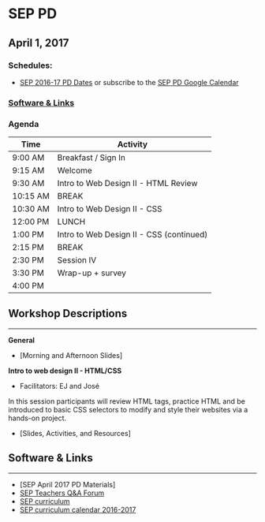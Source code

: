 # SEP PD
## April 1, 2017

### Schedules:
* [SEP 2016-17 PD Dates](https://drive.google.com/open?id=1scIhCYFxiCcKbgI1CG4HbLP8kZ7sSzzJVxxi3erTzkc) or subscribe to the [SEP PD Google Calendar](https://calendar.google.com/calendar/embed?src=strongschools.nyc_p8ub77g79n2k4f4ufi238pjh6k%40group.calendar.google.com&ctz=America/New_York) 

### [Software & Links](#links)

### Agenda

|Time | Activity |
| ----| ---------|
9:00 AM |Breakfast / Sign In
9:15 AM |Welcome
9:30 AM |Intro to Web Design II - HTML Review
10:15 AM |BREAK
10:30 AM |Intro to Web Design II - CSS
12:00 PM |LUNCH
1:00 PM |Intro to Web Design II - CSS (continued)
2:15 PM |BREAK
2:30 PM |Session IV
3:30 PM |Wrap-up + survey
4:00 PM |

## Workshop Descriptions
***
**General**

* [Morning and Afternoon Slides]

**Intro to web design II - HTML/CSS**
* Facilitators: EJ and José

In this session participants will review HTML tags, practice HTML and be introduced to basic CSS selectors to modify and style their websites via a hands-on project.

* [Slides, Activities, and Resources]

## <a name="links">Software & Links</a>
***
* [SEP April 2017 PD Materials]
* [SEP Teachers Q&A Forum](http://tinyurl.com/septeachers)
* [SEP curriculum](https://drive.google.com/open?id=0B8D2ft9M8qQCamQwZGpJMEU2TEk)
* [SEP curriculum calendar 2016-2017](https://docs.google.com/a/strongschools.nyc/document/d/10a8UPH6-v-aoAXGVo1c68VapsTHkJXgzROd6vStX6ZU/edit?usp=sharing)
